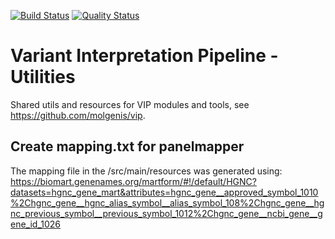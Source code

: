 [![Build Status](https://app.travis-ci.com/molgenis/vip-utils.svg?branch=main)](https://app.travis-ci.com/molgenis/vip-utils)
[![Quality Status](https://sonarcloud.io/api/project_badges/measure?project=molgenis_vip-utils&metric=alert_status)](https://sonarcloud.io/dashboard?id=molgenis_vip-utils)
# Variant Interpretation Pipeline - Utilities
Shared utils and resources for VIP modules and tools, see https://github.com/molgenis/vip.

## Create mapping.txt for panelmapper
The mapping file in the /src/main/resources was generated using:
https://biomart.genenames.org/martform/#!/default/HGNC?datasets=hgnc_gene_mart&attributes=hgnc_gene__approved_symbol_1010%2Chgnc_gene__hgnc_alias_symbol__alias_symbol_108%2Chgnc_gene__hgnc_previous_symbol__previous_symbol_1012%2Chgnc_gene__ncbi_gene__gene_id_1026